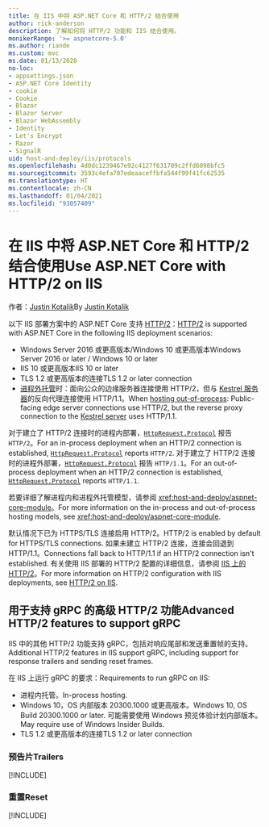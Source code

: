 ```yaml
---
title: 在 IIS 中将 ASP.NET Core 和 HTTP/2 结合使用
author: rick-anderson
description: 了解如何将 HTTP/2 功能和 IIS 结合使用。
monikerRange: '>= aspnetcore-5.0'
ms.author: riande
ms.custom: mvc
ms.date: 01/13/2020
no-loc:
- appsettings.json
- ASP.NET Core Identity
- cookie
- Cookie
- Blazor
- Blazor Server
- Blazor WebAssembly
- Identity
- Let's Encrypt
- Razor
- SignalR
uid: host-and-deploy/iis/protocols
ms.openlocfilehash: 4d0dc1239467e92c4127f631709c2ffd6098bfc5
ms.sourcegitcommit: 3593c4efa707edeaaceffbfa544f99f41fc62535
ms.translationtype: HT
ms.contentlocale: zh-CN
ms.lasthandoff: 01/04/2021
ms.locfileid: "93057409"
---
```

# <a name="use-aspnet-core-with-http2-on-iis"></a><span data-ttu-id="dde58-103">在 IIS 中将 ASP.NET Core 和 HTTP/2 结合使用</span><span class="sxs-lookup"><span data-stu-id="dde58-103">Use ASP.NET Core with HTTP/2 on IIS</span></span>

<span data-ttu-id="dde58-104">作者：[Justin Kotalik](https://github.com/jkotalik)</span><span class="sxs-lookup"><span data-stu-id="dde58-104">By [Justin Kotalik](https://github.com/jkotalik)</span></span>

<span data-ttu-id="dde58-105">以下 IIS 部署方案中的 ASP.NET Core 支持 [HTTP/2](https://httpwg.org/specs/rfc7540.html)：</span><span class="sxs-lookup"><span data-stu-id="dde58-105">[HTTP/2](https://httpwg.org/specs/rfc7540.html) is supported with ASP.NET Core in the following IIS deployment scenarios:</span></span>

* <span data-ttu-id="dde58-106">Windows Server 2016 或更高版本/Windows 10 或更高版本</span><span class="sxs-lookup"><span data-stu-id="dde58-106">Windows Server 2016 or later / Windows 10 or later</span></span>
* <span data-ttu-id="dde58-107">IIS 10 或更高版本</span><span class="sxs-lookup"><span data-stu-id="dde58-107">IIS 10 or later</span></span>
* <span data-ttu-id="dde58-108">TLS 1.2 或更高版本的连接</span><span class="sxs-lookup"><span data-stu-id="dde58-108">TLS 1.2 or later connection</span></span>
* <span data-ttu-id="dde58-109">[进程外托管](xref:host-and-deploy/iis/index#out-of-process-hosting-model)时：面向公众的边缘服务器连接使用 HTTP/2，但与 [Kestrel 服务器](xref:fundamentals/servers/kestrel)的反向代理连接使用 HTTP/1.1。</span><span class="sxs-lookup"><span data-stu-id="dde58-109">When [hosting out-of-process](xref:host-and-deploy/iis/index#out-of-process-hosting-model): Public-facing edge server connections use HTTP/2, but the reverse proxy connection to the [Kestrel server](xref:fundamentals/servers/kestrel) uses HTTP/1.1.</span></span>

<span data-ttu-id="dde58-110">对于建立了 HTTP/2 连接时的进程内部署，[`HttpRequest.Protocol`](xref:Microsoft.AspNetCore.Http.HttpRequest.Protocol*) 报告 `HTTP/2`。</span><span class="sxs-lookup"><span data-stu-id="dde58-110">For an in-process deployment when an HTTP/2 connection is established, [`HttpRequest.Protocol`](xref:Microsoft.AspNetCore.Http.HttpRequest.Protocol*) reports `HTTP/2`.</span></span> <span data-ttu-id="dde58-111">对于建立了 HTTP/2 连接时的进程外部署，[`HttpRequest.Protocol`](xref:Microsoft.AspNetCore.Http.HttpRequest.Protocol*) 报告 `HTTP/1.1`。</span><span class="sxs-lookup"><span data-stu-id="dde58-111">For an out-of-process deployment when an HTTP/2 connection is established, [`HttpRequest.Protocol`](xref:Microsoft.AspNetCore.Http.HttpRequest.Protocol*) reports `HTTP/1.1`.</span></span>

<span data-ttu-id="dde58-112">若要详细了解进程内和进程外托管模型，请参阅 <xref:host-and-deploy/aspnet-core-module>。</span><span class="sxs-lookup"><span data-stu-id="dde58-112">For more information on the in-process and out-of-process hosting models, see <xref:host-and-deploy/aspnet-core-module>.</span></span>

<span data-ttu-id="dde58-113">默认情况下已为 HTTPS/TLS 连接启用 HTTP/2。</span><span class="sxs-lookup"><span data-stu-id="dde58-113">HTTP/2 is enabled by default for HTTPS/TLS connections.</span></span> <span data-ttu-id="dde58-114">如果未建立 HTTP/2 连接，连接会回退到 HTTP/1.1。</span><span class="sxs-lookup"><span data-stu-id="dde58-114">Connections fall back to HTTP/1.1 if an HTTP/2 connection isn't established.</span></span> <span data-ttu-id="dde58-115">有关使用 IIS 部署的 HTTP/2 配置的详细信息，请参阅 [IIS 上的 HTTP/2](/iis/get-started/whats-new-in-iis-10/http2-on-iis)。</span><span class="sxs-lookup"><span data-stu-id="dde58-115">For more information on HTTP/2 configuration with IIS deployments, see [HTTP/2 on IIS](/iis/get-started/whats-new-in-iis-10/http2-on-iis).</span></span>

## <a name="advanced-http2-features-to-support-grpc"></a><span data-ttu-id="dde58-116">用于支持 gRPC 的高级 HTTP/2 功能</span><span class="sxs-lookup"><span data-stu-id="dde58-116">Advanced HTTP/2 features to support gRPC</span></span>

<span data-ttu-id="dde58-117">IIS 中的其他 HTTP/2 功能支持 gRPC，包括对响应尾部和发送重置帧的支持。</span><span class="sxs-lookup"><span data-stu-id="dde58-117">Additional HTTP/2 features in IIS support gRPC, including support for response trailers and sending reset frames.</span></span>

<span data-ttu-id="dde58-118">在 IIS 上运行 gRPC 的要求：</span><span class="sxs-lookup"><span data-stu-id="dde58-118">Requirements to run gRPC on IIS:</span></span>

* <span data-ttu-id="dde58-119">进程内托管。</span><span class="sxs-lookup"><span data-stu-id="dde58-119">In-process hosting.</span></span>
* <span data-ttu-id="dde58-120">Windows 10，OS 内部版本 20300.1000 或更高版本。</span><span class="sxs-lookup"><span data-stu-id="dde58-120">Windows 10, OS Build 20300.1000 or later.</span></span> <span data-ttu-id="dde58-121">可能需要使用 Windows 预览体验计划内部版本。</span><span class="sxs-lookup"><span data-stu-id="dde58-121">May require use of Windows Insider Builds.</span></span>
* <span data-ttu-id="dde58-122">TLS 1.2 或更高版本的连接</span><span class="sxs-lookup"><span data-stu-id="dde58-122">TLS 1.2 or later connection</span></span>

### <a name="trailers"></a><span data-ttu-id="dde58-123">预告片</span><span class="sxs-lookup"><span data-stu-id="dde58-123">Trailers</span></span>

[!INCLUDE[](~/includes/trailers.md)]

### <a name="reset"></a><span data-ttu-id="dde58-124">重置</span><span class="sxs-lookup"><span data-stu-id="dde58-124">Reset</span></span>

[!INCLUDE[](~/includes/reset.md)]
